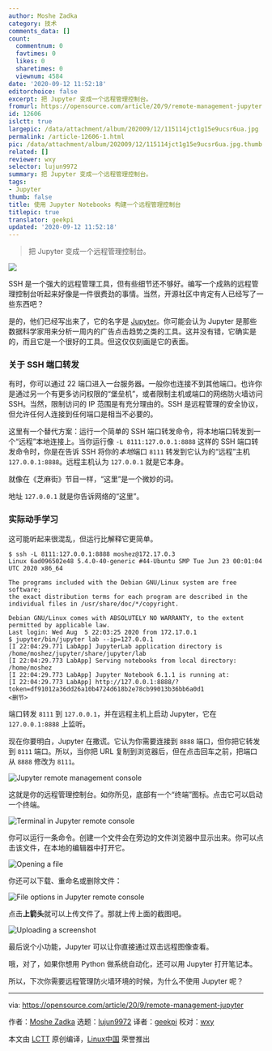```yaml
---
author: Moshe Zadka
category: 技术
comments_data: []
count:
  commentnum: 0
  favtimes: 0
  likes: 0
  sharetimes: 0
  viewnum: 4584
date: '2020-09-12 11:52:18'
editorchoice: false
excerpt: 把 Jupyter 变成一个远程管理控制台。
fromurl: https://opensource.com/article/20/9/remote-management-jupyter
id: 12606
islctt: true
largepic: /data/attachment/album/202009/12/115114jct1g15e9ucsr6ua.jpg
permalink: /article-12606-1.html
pic: /data/attachment/album/202009/12/115114jct1g15e9ucsr6ua.jpg.thumb.jpg
related: []
reviewer: wxy
selector: lujun9972
summary: 把 Jupyter 变成一个远程管理控制台。
tags:
- Jupyter
thumb: false
title: 使用 Jupyter Notebooks 构建一个远程管理控制台
titlepic: true
translator: geekpi
updated: '2020-09-12 11:52:18'
---
```



> 
> 把 Jupyter 变成一个远程管理控制台。
> 
> 
> 


![](/data/attachment/album/202009/12/115114jct1g15e9ucsr6ua.jpg)


SSH 是一个强大的远程管理工具，但有些细节还不够好。编写一个成熟的远程管理控制台听起来好像是一件很费劲的事情。当然，开源社区中肯定有人已经写了一些东西吧？


是的，他们已经写出来了，它的名字是 [Jupyter](https://jupyter.org/)。你可能会认为 Jupyter 是那些数据科学家用来分析一周内的广告点击趋势之类的工具。这并没有错，它确实是的，而且它是一个很好的工具。但这仅仅刻画是它的表面。


### 关于 SSH 端口转发


有时，你可以通过 22 端口进入一台服务器。一般你也连接不到其他端口。也许你是通过另一个有更多访问权限的“堡垒机”，或者限制主机或端口的网络防火墙访问 SSH。当然，限制访问的 IP 范围是有充分理由的。SSH 是远程管理的安全协议，但允许任何人连接到任何端口是相当不必要的。


这里有一个替代方案：运行一个简单的 SSH 端口转发命令，将本地端口转发到一个“远程”本地连接上。当你运行像 `-L 8111:127.0.0.1:8888` 这样的 SSH 端口转发命令时，你是在告诉 SSH 将你的*本地*端口 `8111` 转发到它认为的“远程”主机 `127.0.0.1:8888`。远程主机认为 `127.0.0.1` 就是它本身。


就像在《芝麻街》节目一样，“这里”是一个微妙的词。


地址 `127.0.0.1` 就是你告诉网络的“这里”。


### 实际动手学习


这可能听起来很混乱，但运行比解释它更简单。



```
$ ssh -L 8111:127.0.0.1:8888 moshez@172.17.0.3
Linux 6ad096502e48 5.4.0-40-generic #44-Ubuntu SMP Tue Jun 23 00:01:04 UTC 2020 x86_64

The programs included with the Debian GNU/Linux system are free software;
the exact distribution terms for each program are described in the
individual files in /usr/share/doc/*/copyright.

Debian GNU/Linux comes with ABSOLUTELY NO WARRANTY, to the extent
permitted by applicable law.
Last login: Wed Aug  5 22:03:25 2020 from 172.17.0.1
$ jupyter/bin/jupyter lab --ip=127.0.0.1
[I 22:04:29.771 LabApp] JupyterLab application directory is /home/moshez/jupyter/share/jupyter/lab
[I 22:04:29.773 LabApp] Serving notebooks from local directory: /home/moshez
[I 22:04:29.773 LabApp] Jupyter Notebook 6.1.1 is running at:
[I 22:04:29.773 LabApp] http://127.0.0.1:8888/?token=df91012a36dd26a10b4724d618b2e78cb99013b36bb6a0d1
<删节>

```

端口转发 `8111` 到 `127.0.0.1`，并在远程主机上启动 Jupyter，它在 `127.0.0.1:8888` 上监听。


现在你要明白，Jupyter 在撒谎。它认为你需要连接到 `8888` 端口，但你把它转发到 `8111` 端口。所以，当你把 URL 复制到浏览器后，但在点击回车之前，把端口从 `8888` 修改为 `8111`。


![Jupyter remote management console](/data/attachment/album/202009/12/115223rq95gpkzsp42aqzp.png "Jupyter remote management console")


这就是你的远程管理控制台。如你所见，底部有一个“终端”图标。点击它可以启动一个终端。


![Terminal in Jupyter remote console](/data/attachment/album/202009/12/115223v1gl2lq23glgqoag.png "Terminal in Jupyter remote console")


你可以运行一条命令。创建一个文件会在旁边的文件浏览器中显示出来。你可以点击该文件，在本地的编辑器中打开它。


![Opening a file](/data/attachment/album/202009/12/115224j7i50v0v90h5gmve.png "Opening a file")


你还可以下载、重命名或删除文件：


![File options in Jupyter remote console](/data/attachment/album/202009/12/115227jb7s5rkprer2pdew.png "File options in Jupyter remote console")


点击**上箭头**就可以上传文件了。那就上传上面的截图吧。


![Uploading a screenshot](/data/attachment/album/202009/12/115229yppzee2m3mv6mpu2.png "Uploading a screenshot")


最后说个小功能，Jupyter 可以让你直接通过双击远程图像查看。


哦，对了，如果你想用 Python 做系统自动化，还可以用 Jupyter 打开笔记本。


所以，下次你需要远程管理防火墙环境的时候，为什么不使用 Jupyter 呢？




---


via: <https://opensource.com/article/20/9/remote-management-jupyter>


作者：[Moshe Zadka](https://opensource.com/users/moshez) 选题：[lujun9972](https://github.com/lujun9972) 译者：[geekpi](https://github.com/geekpi) 校对：[wxy](https://github.com/wxy)


本文由 [LCTT](https://github.com/LCTT/TranslateProject) 原创编译，[Linux中国](https://linux.cn/) 荣誉推出